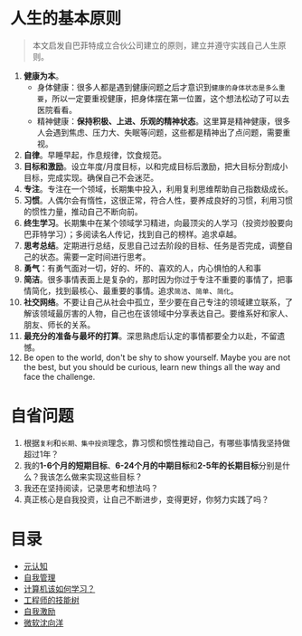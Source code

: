 # 人生的基本原则
>本文启发自巴菲特成立合伙公司建立的原则，建立并遵守实践自己人生原则。

1. **健康为本**。
   - 身体健康：很多人都是遇到健康问题之后才意识到`健康的身体状态是多么重要`，所以一定要重视健康，把身体摆在第一位置，这个想法松动了可以去医院看看。
   - 精神健康：**保持积极、上进、乐观的精神状态**。这里算是精神健康，很多人会遇到焦虑、压力大、失眠等问题，这些都是精神出了点问题，需要重视。
2. **自律**。早睡早起，作息规律，饮食规范。
3. **目标和激励**。设立年度/月度目标，以和完成目标后激励，把大目标分割成小目标，完成实现。确保自己不会迷茫。
4. **专注**。专注在一个领域，长期集中投入，利用复利思维帮助自己指数级成长。
5.  **习惯**。人偶尔会有惰性，这很正常，符合人性，要养成良好的习惯，利用习惯的惯性力量，推动自己不断向前。
6. **终生学习**。长期集中在某个领域学习精进，向最顶尖的人学习（投资炒股要向巴菲特学习）；多阅读名人传记，找到自己的榜样。追求卓越。
7. **思考总结**。定期进行总结，反思自己过去阶段的目标、任务是否完成，调整自己的状态。需要一定时间进行思考。
8.  **勇气**：有勇气面对一切，好的、坏的、喜欢的人，内心惧怕的人和事
9. **简洁**。很多事情表面上是复杂的，那时因为你过于专注不重要的事情了，把事情简化，找到最核心、最重要的事情。追求`简洁`、`简单`、`简化`。
10.  **社交网络**。不要让自己从社会中孤立，至少要在自己专注的领域建立联系，了解该领域最厉害的人物，自己也在该领域中分享表达自己。要维系好和家人、朋友、师长的关系。
11. **最充分的准备与最坏的打算**。深思熟虑后认定的事情都要全力以赴，不留遗憾。
12. Be open to the world, don't be shy to show yourself. Maybe you are not the best, but you should be curious, learn new things all the way and face the challenge.

# 自省问题
1. 根据`复利`和`长期、集中投资`理念，靠习惯和惯性推动自己，有哪些事情我坚持做超过1年？
2. 我的**1-6个月的短期目标**、**6-24个月的中期目标**和**2-5年的长期目标**分别是什么？我该怎么做来实现这些目标？
3. 我还在坚持阅读，记录思考和想法吗？
4. 真正核心是自我投资，让自己不断进步，变得更好，你努力实践了吗？

# 目录
- [元认知](meta/meta)
- [自我管理](meta/manage-oneself)
- [计算机该如何学习？](meta/how-to-learn-cs)
- [工程师的技能树](meta/engineer-skill-tree)
- [自我激励](meta/motivation)
- [微软沈向洋](meta/ms-shen-xiangyang)